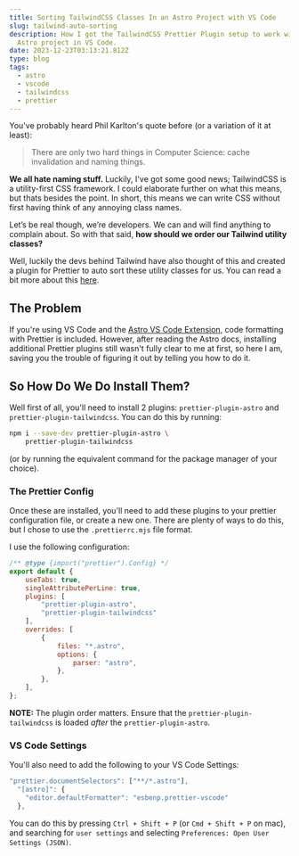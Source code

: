 ```yaml
---
title: Sorting TailwindCSS Classes In an Astro Project with VS Code
slug: tailwind-auto-sorting
description: How I got the TailwindCSS Prettier Plugin setup to work with my
  Astro project in VS Code.
date: 2023-12-23T03:13:21.812Z
type: blog
tags:
  - astro
  - vscode
  - tailwindcss
  - prettier
---
```

You've probably heard Phil Karlton's quote before (or a variation of it at least):

> There are only two hard things in Computer Science: cache invalidation and naming things.

**We all hate naming stuff.** Luckily, I've got some good news; TailwindCSS is a utility-first CSS framework. I could elaborate further on what this means, but thats besides the point. In short, this means we can write CSS without first having think of any annoying class names.

Let’s be real though, we’re developers. We can and will find anything to complain about. So with that said, **how should we order our Tailwind utility classes?**

Well, luckily the devs behind Tailwind have also thought of this and created a plugin for Prettier to auto sort these utility classes for us. You can read a bit more about this <a href="https://tailwindcss.com/blog/automatic-class-sorting-with-prettier" target="_blank">here</a>.

## The Problem

If you're using VS Code and the <a href="https://marketplace.visualstudio.com/items?itemName=astro-build.astro-vscode" target="_blank">Astro VS Code Extension,</a> code formatting with Prettier is included.
However, after reading the Astro docs, installing additional Prettier plugins still wasn't fully clear to me at first, so here I am, saving you the trouble of figuring it out by telling you how to do it.

## So How Do We Do Install Them?

Well first of all, you'll need to install 2 plugins: `prettier-plugin-astro` and `prettier-plugin-tailwindcss`. You can do this by running:

```bash
npm i --save-dev prettier-plugin-astro \
    prettier-plugin-tailwindcss
```

(or by running the equivalent command for the package manager of your choice).

### The Prettier Config

Once these are installed, you'll need to add these plugins to your prettier configuration file, or create a new one.
There are plenty of ways to do this, but I chose to use the `.prettierrc.mjs` file format.

I use the following configuration:

```javascript
/** @type {import("prettier").Config} */
export default {
    useTabs: true,
    singleAttributePerLine: true,
    plugins: [
        "prettier-plugin-astro",
        "prettier-plugin-tailwindcss"
    ],
    overrides: [
        {
            files: "*.astro",
            options: {
                parser: "astro",
            },
        },
    ],
};
```

**NOTE:** The plugin order matters. Ensure that the `prettier-plugin-tailwindcss` is loaded *after* the `prettier-plugin-astro`.

### VS Code Settings

You'll also need to add the following to your VS Code Settings:

```javascript
"prettier.documentSelectors": ["**/*.astro"],
  "[astro]": {
    "editor.defaultFormatter": "esbenp.prettier-vscode"
  },
```

You can do this by pressing `Ctrl + Shift + P` (or `Cmd + Shift + P` on mac), and searching for `user settings` and selecting `Preferences: Open User Settings (JSON)`.